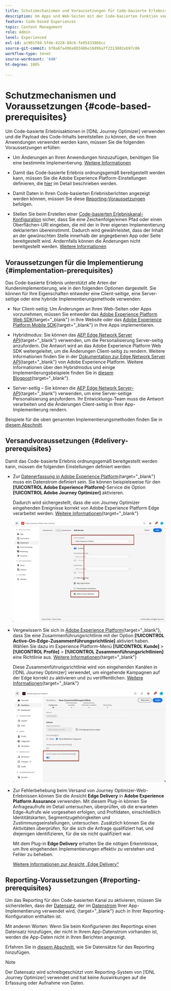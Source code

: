 ```yaml
---
title: Schutzmechanismen und Voraussetzungen für Code-basierte Erlebnisse
description: Um Apps und Web-Seiten mit der Code-basierten Funktion von Journey Optimizer bearbeiten zu können, befolgen Sie die Voraussetzungen auf dieser Seite
feature: Code-based Experiences
topic: Content Management
role: Admin
level: Experienced
exl-id: ac901f88-5fde-4220-88c6-fe05433866cc
source-git-commit: bf0a6fa496a08348be16896a7f2313882eb97c06
workflow-type: tm+mt
source-wordcount: '640'
ht-degree: 100%

---
```


# Schutzmechanismen und Voraussetzungen {#code-based-prerequisites}

Um Code-basierte Erlebnisaktionen in [!DNL Journey Optimizer] verwenden und die Payload des Code-Inhalts bereitstellen zu können, die von Ihren Anwendungen verwendet werden kann, müssen Sie die folgenden Voraussetzungen erfüllen:

* Um Änderungen an Ihren Anwendungen hinzuzufügen, benötigen Sie eine bestimmte Implementierung. [Weitere Informationen](#implementation-prerequisites)

* Damit das Code-basierte Erlebnis ordnungsgemäß bereitgestellt werden kann, müssen Sie die Adobe Experience Platform-Einstellungen definieren, die [hier](#delivery-prerequisites) im Detail beschrieben werden.

* Damit Daten in Ihren Code-basierten Erlebnisberichten angezeigt werden können, müssen Sie diese [Reporting-Voraussetzungen](#reporting-prerequisites) befolgen.

* Stellen Sie beim Erstellen einer [Code-basierten Erlebniskanal-Konfiguration](code-based-configuration.md) sicher, dass Sie eine Zeichenfolge/einen Pfad oder einen Oberflächen-URI eingeben, die mit der in Ihrer eigenen Implementierung deklarierten übereinstimmt. Dadurch wird gewährleistet, dass der Inhalt an der gewünschten Stelle innerhalb der angegebenen App oder Seite bereitgestellt wird. Andernfalls können die Änderungen nicht bereitgestellt werden. [Weitere Informationen](code-based-surface.md)

## Voraussetzungen für die Implementierung {#implementation-prerequisites}

Das Code-basierte Erlebnis unterstützt alle Arten der Kundenimplementierung, wie in den folgenden Optionen dargestellt. Sie können für Ihre Eigenschaften entweder eine Client-seitige, eine Server-seitige oder eine hybride Implementierungsmethode verwenden:

* Nur Client-seitig: Um Änderungen an Ihren Web-Seiten oder Apps vorzunehmen, müssen Sie entweder das [Adobe Experience Platform Web SDK](https://experienceleague.adobe.com/docs/platform-learn/implement-web-sdk/overview.html?lang=de){target="_blank"} in Ihre Website oder das [Adobe Experience Platform Mobile SDK](https://developer.adobe.com/client-sdks/documentation/){target="_blank"} in Ihre Apps implementieren.

* Hybridmodus: Sie können das [AEP Edge Network Server API](https://experienceleague.adobe.com/docs/experience-platform/edge-network-server-api/data-collection/interactive-data-collection.html?lang=de){target="_blank"} verwenden, um die Personalisierung Server-seitig anzufordern. Die Antwort wird an das Adobe Experience Platform Web SDK weitergeleitet, um die Änderungen Client-seitig zu rendern. Weitere Informationen finden Sie in der [Dokumentation zur Edge Network Server API](https://experienceleague.adobe.com/docs/experience-platform/edge-network-server-api/overview.html?lang=de){target="_blank"} von Adobe Experience Platform. Weitere Informationen über den Hybridmodus und einige Implementierungsbeispiele finden Sie in [diesem Blogpost](https://blog.developer.adobe.com/de/hybrid-personalization-in-the-adobe-experience-platform-web-sdk-6a1bb674bf41){target="_blank"}.

* Server-seitig – Sie können die [AEP Edge Network Server-API](https://experienceleague.adobe.com/docs/experience-platform/edge-network-server-api/data-collection/interactive-data-collection.html?lang=de){target="_blank"} verwenden, um eine Server-seitige Personalisierung anzufordern. Ihr Entwicklungs-Team muss die Antwort verarbeiten und die Änderungen Client-seitig in Ihrer App-Implementierung rendern.

Beispiele für die oben genannten Implementierungsmethoden finden Sie in [diesem Abschnitt](code-based-implementation-samples.md).

## Versandvoraussetzungen {#delivery-prerequisites}

Damit das Code-basierte Erlebnis ordnungsgemäß bereitgestellt werden kann, müssen die folgenden Einstellungen definiert werden:

* Zur [Datenerfassung in Adobe Experience Platform](https://experienceleague.adobe.com/docs/experience-platform/edge/datastreams/overview.html?lang=de){target="_blank"} muss ein Datenstrom definiert sein. Sie können beispielsweise für den **[!UICONTROL Adobe Experience Platform]**-Service die Option **[!UICONTROL Adobe Journey Optimizer]** aktivieren.

  Dadurch wird sichergestellt, dass die von Journey Optimizer eingehenden Ereignisse korrekt von Adobe Experience Platform Edge verarbeitet werden. [Weitere Informationen](https://experienceleague.adobe.com/docs/experience-platform/edge/datastreams/configure.html?lang=de){target="_blank"}

  ![](../web/assets/web-aep-datastream-ajo.png)

* Vergewissern Sie sich in [Adobe Experience Platform](https://experienceleague.adobe.com/docs/experience-platform/profile/home.html?lang=de){target="_blank"}, dass Sie eine Zusammenführungsrichtlinie mit der Option **[!UICONTROL Active-On-Edge-Zusammenführungsrichtlinie]** aktiviert haben. Wählen Sie dazu im Experience Platform-Menü **[!UICONTROL Kunde]** > **[!UICONTROL Profile]** > **[!UICONTROL Zusammenführungsrichtlinien]** eine Richtlinie aus. [Weitere Informationen](https://experienceleague.adobe.com/docs/experience-platform/profile/merge-policies/ui-guide.html?lang=de#configure){target="_blank"}

  Diese Zusammenführungsrichtlinie wird von eingehenden Kanälen in [!DNL Journey Optimizer] verwendet, um eingehende Kampagnen auf der Edge korrekt zu aktivieren und zu veröffentlichen. [Weitere Informationen](https://experienceleague.adobe.com/docs/experience-platform/profile/merge-policies/ui-guide.html?lang=de){target="_blank"}

  ![](../web/assets/web-aep-merge-policy.png)

* Zur Fehlerbehebung beim Versand von Journey Optimizer-Web-Erlebnissen können Sie die Ansicht **Edge Delivery** in **Adobe Experience Platform Assurance** verwenden. Mit diesem Plug-in können Sie Anfrageaufrufe im Detail untersuchen, überprüfen, ob die erwarteten Edge-Aufrufe wie vorgesehen erfolgen, und Profildaten, einschließlich Identitätskarten, Segmentzugehörigkeiten und Zustimmungseinstellungen, untersuchen. Zusätzlich können Sie die Aktivitäten überprüfen, für die sich die Anfrage qualifiziert hat, und diejenigen identifizieren, für die sie nicht qualifiziert war.

  Mit dem Plug-in **Edge Delivery** erhalten Sie die nötigen Erkenntnisse, um Ihre eingehenden Implementierungen effektiv zu verstehen und Fehler zu beheben.

  [Weitere Informationen zur Ansicht „Edge Delivery“](https://experienceleague.adobe.com/de/docs/experience-platform/assurance/view/edge-delivery)

## Reporting-Voraussetzungen {#reporting-prerequisites}

Um das Reporting für den Code-basierten Kanal zu aktivieren, müssen Sie sicherstellen, dass der [Datensatz](../data/get-started-datasets.md), der im [Datenstrom](https://experienceleague.adobe.com/docs/experience-platform/datastreams/overview.html?lang=de) Ihrer App-Implementierung verwendet wird, {target="_blank"} auch in Ihrer Reporting-Konfiguration enthalten ist.

Mit anderen Worten: Wenn Sie beim Konfigurieren des Reportings einen Datensatz hinzufügen, der nicht in Ihrem App-Datenstrom vorhanden ist, werden die App-Daten nicht in Ihren Berichten angezeigt.

Erfahren Sie in [diesem Abschnitt](../reports/reporting-configuration.md#add-datasets), wie Sie Datensätze für das Reporting hinzufügen.

>[!NOTE]
>
>Der Datensatz wird schreibgeschützt vom Reporting-System von [!DNL Journey Optimizer] verwendet und hat keine Auswirkungen auf die Erfassung oder Aufnahme von Daten.
